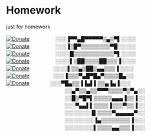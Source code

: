 # Homework
just for homework  



[![Donate](https://img.shields.io/badge/Donate-NT_10-green.svg)](https://www.paypal.com/cgi-bin/webscr?cmd=_s-xclick&hosted_button_id=FY6HRFGLGPD8S)　　　　　░░░▐▀▀▄█▀▀▀▀▀▒▄▒▀▌░░░░  
[![Donate](https://img.shields.io/badge/Donate-NT_20-green.svg)](https://www.paypal.com/cgi-bin/webscr?cmd=_s-xclick&hosted_button_id=H5GBFAGXEREL4)　　　　　░░░▐▒█▀▒▒▒▒▒▒▒▒▀█░░░░░  
[![Donate](https://img.shields.io/badge/Donate-NT_50-green.svg)](https://www.paypal.com/cgi-bin/webscr?cmd=_s-xclick&hosted_button_id=AQFTPPVHRSHUW)　　　　　░░░░█▒▒▒▒▒▒▒▒▒▒▒▀▌░░░░  
[![Donate](https://img.shields.io/badge/Donate-NT_50-green.svg)](https://www.paypal.com/cgi-bin/webscr?cmd=_s-xclick&hosted_button_id=AQFTPPVHRSHUW)　　　　　░░░░▌▒██▒▒▒▒██▒▒▒▐░░░░  
[![Donate](https://img.shields.io/badge/Donate-NT_100-green.svg)](https://www.paypal.com/cgi-bin/webscr?cmd=_s-xclick&hosted_button_id=88GDWTHWE6ARE)    　 　　　░░░░▌▒▒▄▒██▒▄▄▒▒▒▐░░░░  
[![Donate](https://img.shields.io/badge/Donate-NT_200-green.svg)](https://www.paypal.com/cgi-bin/webscr?cmd=_s-xclick&hosted_button_id=ZSTZ2T37X4XWN) 　 　　　░░░▐▒▒▒▀▄█▀█▄▀▒▒▒▒█▄░░  
[![Donate](https://img.shields.io/badge/Donate-NT_1000-green.svg)](https://www.paypal.com/cgi-bin/webscr?cmd=_s-xclick&hosted_button_id=B5NXJWRY37U9C)　　　　░░░▀█▄▒▒▐▐▄▌▌▒▒▄▐▄▐░░░  
　　　　　　　　　　　 ░░▄▀▒▒▄▒▒▀▀▀▒▒▒▒▀▒▀▄░░  
　　　　　　　　　　　 ░░█▒▀█▀▌▒▒▒▒▒▄▄▄▐▒▒▐░░  
　　　　　　　　　　　 ░░░▀▄▄▌▌▒▒▒▒▐▒▒▒▀▒▒▐░░  
　　　　　　　　　　　 ░░░░░░░▐▌▒▒▒▒▀▄▄▄▄▄▀░░  
　　　　　　　　　　　 ░░░░░░░░▐▄▒▒▒▒▒▒▒▒▐░░░  
　　　　　　　　　　　 ░░░░░░░░▌▒▒▒▒▄▄▒▒▒▐░░░  
